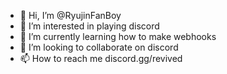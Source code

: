 - 👋 Hi, I’m @RyujinFanBoy
- 👀 I’m interested in playing discord
- 🌱 I’m currently learning how to make webhooks
- 💞️ I’m looking to collaborate on discord
- 📫 How to reach me discord.gg/revived

<!---
RyujinFanBoy/RyujinFanBoy is a ✨ special ✨ repository because its `README.md` (this file) appears on your GitHub profile.
You can click the Preview link to take a look at your changes.
--->
